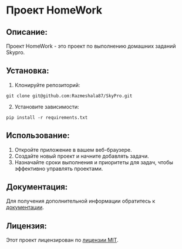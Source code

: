 # Проект HomeWork

## Описание:

Проект HomeWork - это проект по выполнению домашних заданий Skypro.

## Установка:

1. Клонируйте репозиторий:
```
git clone git@github.com:Razmeshala87/SkyPro.git
```
2. Установите зависимости:
```
pip install -r requirements.txt
```
## Использование:

1. Откройте приложение в вашем веб-браузере.
2. Создайте новый проект и начните добавлять задачи.
3. Назначайте сроки выполнения и приоритеты для задач, чтобы эффективно управлять проектами.

## Документация:

Для получения дополнительной информации обратитесь к [документации](docs/README.md).

## Лицензия:

Этот проект лицензирован по [лицензии MIT](LICENSE).